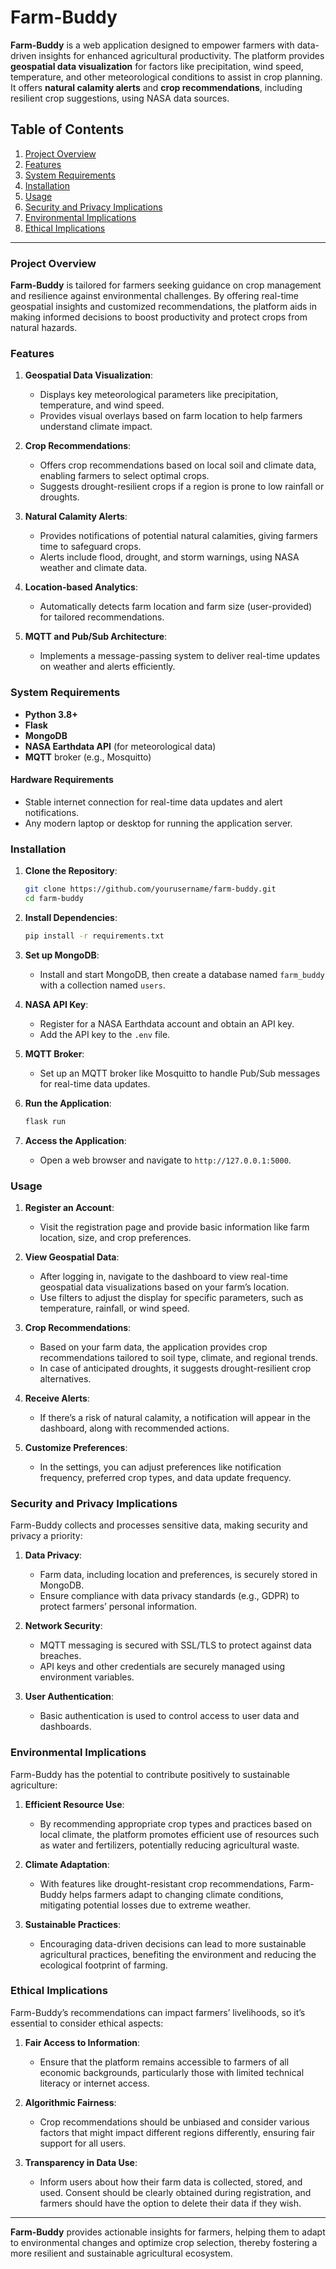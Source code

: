 

# Farm-Buddy

**Farm-Buddy** is a web application designed to empower farmers with data-driven insights for enhanced agricultural productivity. The platform provides **geospatial data visualization** for factors like precipitation, wind speed, temperature, and other meteorological conditions to assist in crop planning. It offers **natural calamity alerts** and **crop recommendations**, including resilient crop suggestions, using NASA data sources.

## Table of Contents

1. [Project Overview](#project-overview)
2. [Features](#features)
3. [System Requirements](#system-requirements)
4. [Installation](#installation)
5. [Usage](#usage)
6. [Security and Privacy Implications](#security-and-privacy-implications)
7. [Environmental Implications](#environmental-implications)
8. [Ethical Implications](#ethical-implications)

---

### Project Overview

**Farm-Buddy** is tailored for farmers seeking guidance on crop management and resilience against environmental challenges. By offering real-time geospatial insights and customized recommendations, the platform aids in making informed decisions to boost productivity and protect crops from natural hazards.

### Features

1. **Geospatial Data Visualization**:
   - Displays key meteorological parameters like precipitation, temperature, and wind speed.
   - Provides visual overlays based on farm location to help farmers understand climate impact.

2. **Crop Recommendations**:
   - Offers crop recommendations based on local soil and climate data, enabling farmers to select optimal crops.
   - Suggests drought-resilient crops if a region is prone to low rainfall or droughts.

3. **Natural Calamity Alerts**:
   - Provides notifications of potential natural calamities, giving farmers time to safeguard crops.
   - Alerts include flood, drought, and storm warnings, using NASA weather and climate data.

4. **Location-based Analytics**:
   - Automatically detects farm location and farm size (user-provided) for tailored recommendations.

5. **MQTT and Pub/Sub Architecture**:
   - Implements a message-passing system to deliver real-time updates on weather and alerts efficiently.

### System Requirements

- **Python 3.8+**
- **Flask**
- **MongoDB**
- **NASA Earthdata API** (for meteorological data)
- **MQTT** broker (e.g., Mosquitto)

#### Hardware Requirements
- Stable internet connection for real-time data updates and alert notifications.
- Any modern laptop or desktop for running the application server.

### Installation

1. **Clone the Repository**:
   ```bash
   git clone https://github.com/yourusername/farm-buddy.git
   cd farm-buddy
   ```

2. **Install Dependencies**:
   ```bash
   pip install -r requirements.txt
   ```

3. **Set up MongoDB**:
   - Install and start MongoDB, then create a database named `farm_buddy` with a collection named `users`.

4. **NASA API Key**:
   - Register for a NASA Earthdata account and obtain an API key.
   - Add the API key to the `.env` file.

5. **MQTT Broker**:
   - Set up an MQTT broker like Mosquitto to handle Pub/Sub messages for real-time data updates.

6. **Run the Application**:
   ```bash
   flask run
   ```

7. **Access the Application**:
   - Open a web browser and navigate to `http://127.0.0.1:5000`.

### Usage

1. **Register an Account**:
   - Visit the registration page and provide basic information like farm location, size, and crop preferences.

2. **View Geospatial Data**:
   - After logging in, navigate to the dashboard to view real-time geospatial data visualizations based on your farm’s location.
   - Use filters to adjust the display for specific parameters, such as temperature, rainfall, or wind speed.

3. **Crop Recommendations**:
   - Based on your farm data, the application provides crop recommendations tailored to soil type, climate, and regional trends.
   - In case of anticipated droughts, it suggests drought-resilient crop alternatives.

4. **Receive Alerts**:
   - If there’s a risk of natural calamity, a notification will appear in the dashboard, along with recommended actions.

5. **Customize Preferences**:
   - In the settings, you can adjust preferences like notification frequency, preferred crop types, and data update frequency.

### Security and Privacy Implications

Farm-Buddy collects and processes sensitive data, making security and privacy a priority:

1. **Data Privacy**:
   - Farm data, including location and preferences, is securely stored in MongoDB.
   - Ensure compliance with data privacy standards (e.g., GDPR) to protect farmers’ personal information.

2. **Network Security**:
   - MQTT messaging is secured with SSL/TLS to protect against data breaches.
   - API keys and other credentials are securely managed using environment variables.

3. **User Authentication**:
   - Basic authentication is used to control access to user data and dashboards.

### Environmental Implications

Farm-Buddy has the potential to contribute positively to sustainable agriculture:

1. **Efficient Resource Use**:
   - By recommending appropriate crop types and practices based on local climate, the platform promotes efficient use of resources such as water and fertilizers, potentially reducing agricultural waste.

2. **Climate Adaptation**:
   - With features like drought-resistant crop recommendations, Farm-Buddy helps farmers adapt to changing climate conditions, mitigating potential losses due to extreme weather.

3. **Sustainable Practices**:
   - Encouraging data-driven decisions can lead to more sustainable agricultural practices, benefiting the environment and reducing the ecological footprint of farming.

### Ethical Implications

Farm-Buddy’s recommendations can impact farmers’ livelihoods, so it’s essential to consider ethical aspects:

1. **Fair Access to Information**:
   - Ensure that the platform remains accessible to farmers of all economic backgrounds, particularly those with limited technical literacy or internet access.

2. **Algorithmic Fairness**:
   - Crop recommendations should be unbiased and consider various factors that might impact different regions differently, ensuring fair support for all users.

3. **Transparency in Data Use**:
   - Inform users about how their farm data is collected, stored, and used. Consent should be clearly obtained during registration, and farmers should have the option to delete their data if they wish.

---

**Farm-Buddy** provides actionable insights for farmers, helping them to adapt to environmental changes and optimize crop selection, thereby fostering a more resilient and sustainable agricultural ecosystem.
